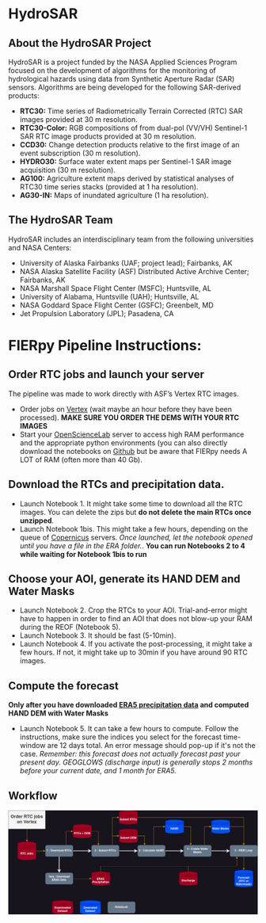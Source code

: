 # HydroSAR
## About the HydroSAR Project
HydroSAR is a project funded by the NASA Applied Sciences Program focused on the development of algorithms for the monitoring of hydrological hazards using data from Synthetic Aperture Radar (SAR) sensors. Algorithms are being developed for the following SAR-derived products:
- **RTC30:** Time series of Radiometrically Terrain Corrected (RTC) SAR images provided at 30 m resolution.
- **RTC30-Color:** RGB compositions of from dual-pol (VV/VH) Sentinel-1 SAR RTC image products provided at 30 m resolution.
- **CCD30:** Change detection products relative to the first image of an event subscription (30 m resolution).
- **HYDRO30:** Surface water extent maps per Sentinel-1 SAR image acquisition (30 m resolution).
- **AG100:** Agriculture extent maps derived by statistical analyses of RTC30 time series stacks (provided at 1 ha resolution).
- **AG30-IN:** Maps of inundated agriculture (1 ha resolution).

## The HydroSAR Team
HydroSAR includes an interdisciplinary team from the following universities and NASA Centers:
- University of Alaska Fairbanks (UAF; project lead); Fairbanks, AK
- NASA Alaska Satellite Facility (ASF) Distributed Active Archive Center; Fairbanks, AK
- NASA Marshall Space Flight Center (MSFC); Huntsville, AL
- University of Alabama, Huntsville (UAH); Huntsville, AL
- NASA Goddard Space Flight Center (GSFC); Greenbelt, MD
- Jet Propulsion Laboratory (JPL); Pasadena, CA


# FIERpy Pipeline Instructions:

## Order RTC jobs and launch your server
The pipeline was made to work directly with ASF’s Vertex RTC images. 
- Order jobs on [Vertex](https://search.asf.alaska.edu/#/) (wait maybe an hour before they have been processed). **MAKE SURE YOU ORDER THE DEMS WITH YOUR RTC IMAGES**
- Start your [OpenScienceLab](http://opensciencelab.asf.alaska.edu/) server to access high RAM performance and the appropriate python environments (you can also directly download the notebooks on [Github](https://github.com/fjmeyer/HydroSAR/tree/Workflow_Forecast) but be aware that FIERpy needs A LOT of RAM (often more than 40 Gb).

## Download the RTCs and precipitation data.
- Launch Notebook 1. It might take some time to download all the RTC images. You can delete the zips but **do not delete the main RTCs once unzipped**.
- Launch Notebook 1bis. This might take a few hours, depending on the queue of [Copernicus](https://cds.climate.copernicus.eu/cdsapp#!/dataset/reanalysis-era5-single-levels?tab=overview) servers. *Once launched, let the notebook opened until you have a file in the ERA folder.*. **You can run Notebooks 2 to 4 while waiting for Notebook 1bis to run**

## Choose your AOI, generate its HAND DEM and Water Masks
- Launch Notebook 2. Crop the RTCs to your AOI. Trial-and-error might have to happen in order to find an AOI that does not blow-up your RAM during the REOF (Notebook 5).
- Launch Notebook 3. It should be fast (5-10min).
- Launch Notebook 4. If you activate the post-processing, it might take a few hours. If not, it might take up to 30min if you have around 90 RTC images.

## Compute the forecast
**Only after you have downloaded [ERA5 precipitation data](https://cds.climate.copernicus.eu/cdsapp#!/dataset/reanalysis-era5-single-levels?tab=overview) and computed HAND DEM with Water Masks**
- Launch Notebook 5. It can take a few hours to compute. Follow the instructions, make sure the indices you select for the forecast time-window are 12 days total. An error message should pop-up if it's not the case.
*Remember: this forecast does not actually forecast past your present day. GEOGLOWS (discharge input) is generally stops 2 months before your current date, and 1 month for ERA5.*




## Workflow
<img src="HydroSAR Workflow.jpg" align="right" width="1500" />
